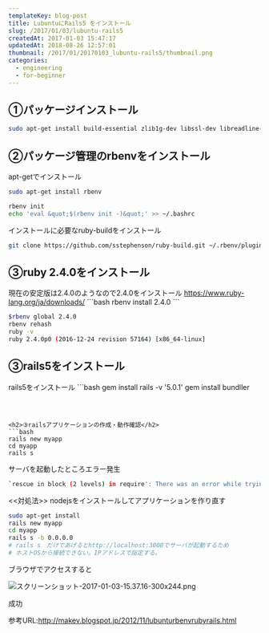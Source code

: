 ```yaml
---
templateKey: blog-post
title: LubuntuにRails5 をインストール
slug: /2017/01/03/lubuntu-rails5
createdAt: 2017-01-03 15:47:17
updatedAt: 2018-08-26 12:57:01
thumbnail: /2017/01/20170103_lubuntu-rails5/thumbnail.png
categories:
  - engineering
  - for-beginner
---
```


<h2>①パッケージインストール</h2>

```bash
sudo apt-get install build-essential zlib1g-dev libssl-dev libreadline-dev libyaml-dev libxml2-dev libxslt-dev

```

<h2>②パッケージ管理のrbenvをインストール</h2>

apt-getでインストール
```bash
sudo apt-get install rbenv
```

```bash
rbenv init
echo 'eval &quot;$(rbenv init -)&quot;' >> ~/.bashrc

```

インストールに必要なruby-buildをインストール
```bash
git clone https://github.com/sstephenson/ruby-build.git ~/.rbenv/plugins/ruby-build

```

<h2>③ruby 2.4.0をインストール</h2>
現在の安定版は2.4.0のようなので2.4.0をインストール
<a href="https://www.ruby-lang.org/ja/downloads/">https://www.ruby-lang.org/ja/downloads/</a>
```bash
rbenv install 2.4.0
```




```bash
$rbenv global 2.4.0
rbenv rehash
ruby -v
ruby 2.4.0p0 (2016-12-24 revision 57164) [x86_64-linux]

```


<h2>③rails5をインストール</h2>
rails5をインストール
```bash
gem install rails -v '5.0.1'
gem install bundller

```



<h2>③railsアプリケーションの作成・動作確認</h2>
```bash
rails new myapp
cd myapp
rails s

```

サーバを起動したところエラー発生
```bash
`rescue in block (2 levels) in require': There was an error while trying to load the gem 'uglifier'. (Bundler::GemRequireError)

```

<<対処法>>
nodejsをインストールしてアプリケーションを作り直す
```bash
sudo apt-get install
rails new myapp
cd myapp
rails s -b 0.0.0.0
# rails s　だけであげるとhttp://localhost:3000でサーバが起動するため
# ホストOSから接続できない。IPアドレスで指定する。

```


ブラウザでアクセスすると


<img class="post-image half-width" src="https://statics.ver-1-0.net/uploads/2017/01/20170103_lubuntu-rails5/rails-helloworld.png" alt="スクリーンショット-2017-01-03-15.37.16-300x244.png"/>

成功



参考URL:<a href="http://makev.blogspot.jp/2012/11/lubunturbenvrubyrails.html">http://makev.blogspot.jp/2012/11/lubunturbenvrubyrails.html</a>
